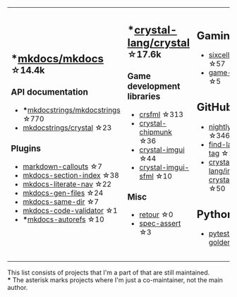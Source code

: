 <table><tr><td>

## **\***[mkdocs/mkdocs](https://github.com/mkdocs/mkdocs) <sup>☆14.4k</sup>

### API documentation

* **\***[mkdocstrings/mkdocstrings](https://github.com/mkdocstrings/mkdocstrings) ☆770
* [mkdocstrings/crystal](https://github.com/mkdocstrings/crystal) ☆23

### Plugins

* [markdown-callouts](https://github.com/oprypin/markdown-callouts) ☆7
* [mkdocs-section-index](https://github.com/oprypin/mkdocs-section-index) ☆38
* [mkdocs-literate-nav](https://github.com/oprypin/mkdocs-literate-nav) ☆22
* [mkdocs-gen-files](https://github.com/oprypin/mkdocs-gen-files) ☆24
* [mkdocs-same-dir](https://github.com/oprypin/mkdocs-same-dir) ☆7
* [mkdocs-code-validator](https://github.com/oprypin/mkdocs-code-validator) ☆1
* **\***[mkdocs-autorefs](https://github.com/mkdocstrings/autorefs) ☆10

</td><td>

## **\***[crystal-lang/crystal](https://github.com/crystal-lang/crystal) <sup>☆17.6k</sup>

### Game development libraries

* [crsfml](https://github.com/oprypin/crsfml) ☆313
* [crystal-chipmunk](https://github.com/oprypin/crystal-chipmunk) ☆36
* [crystal-imgui](https://github.com/oprypin/crystal-imgui) ☆44
* [crystal-imgui-sfml](https://github.com/oprypin/crystal-imgui-sfml) ☆10

### Misc

* [retour](https://github.com/oprypin/retour) ☆0
* [spec-assert](https://github.com/oprypin/spec-assert) ☆3
  
&nbsp;

</td><td>

## Gaming

* [sixcells](https://github.com/oprypin/sixcells) ☆57
* [game-bots](https://github.com/oprypin/game-bots) ☆5

## GitHub

* [nightly.link](https://github.com/oprypin/nightly.link) ☆346
* [find-latest-tag](https://github.com/oprypin/find-latest-tag) ☆19
* [crystal-lang/install-crystal](https://github.com/crystal-lang/install-crystal) ☆50

## Python

* [pytest-golden](https://github.com/oprypin/pytest-golden) ☆5

</tr></table>

This list consists of projects that I'm a part of that are still maintained.  
**\*** The asterisk marks projects where I'm just a co-maintainer, not the main author.
